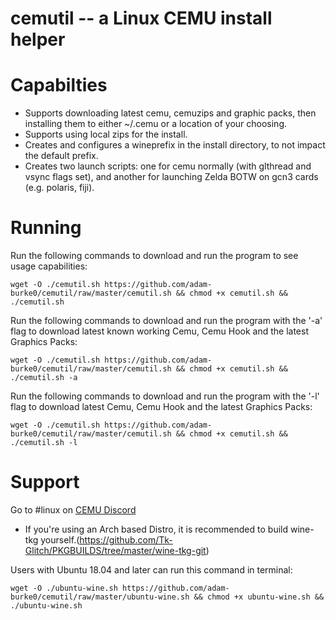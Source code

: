 cemutil -- a Linux CEMU install helper
===============================================================

Capabilties
===============================================================
 - Supports downloading latest cemu, cemuzips and graphic packs, then installing them to either ~/.cemu or a location of your choosing.
 - Supports using local zips for the install.
 - Creates and configures a wineprefix in the install directory, to not impact the default prefix.
 - Creates two launch scripts: one for cemu normally (with glthread and vsync flags set), and another for launching Zelda BOTW on gcn3 cards (e.g. polaris, fiji).

Running
===============================================================
Run the following commands to download and run the program to see usage capabilities:
```
wget -O ./cemutil.sh https://github.com/adam-burke0/cemutil/raw/master/cemutil.sh && chmod +x cemutil.sh && ./cemutil.sh
```

Run the following commands to download and run the program with the '-a' flag to download latest known working Cemu, Cemu Hook and the latest Graphics Packs:
```
wget -O ./cemutil.sh https://github.com/adam-burke0/cemutil/raw/master/cemutil.sh && chmod +x cemutil.sh && ./cemutil.sh -a
```

Run the following commands to download and run the program with the '-l' flag to download latest Cemu, Cemu Hook and the latest Graphics Packs:
```
wget -O ./cemutil.sh https://github.com/adam-burke0/cemutil/raw/master/cemutil.sh && chmod +x cemutil.sh && ./cemutil.sh -l
```

Support
===============================================================
Go to #linux on [CEMU Discord](https://discord.gg/5psYsup)
 - If you're using an Arch based Distro, it is recommended to build wine-tkg yourself.(https://github.com/Tk-Glitch/PKGBUILDS/tree/master/wine-tkg-git)
 
 Users with Ubuntu 18.04 and later can run this command in terminal:
```
wget -O ./ubuntu-wine.sh https://github.com/adam-burke0/cemutil/raw/master/ubuntu-wine.sh && chmod +x ubuntu-wine.sh && ./ubuntu-wine.sh
```
